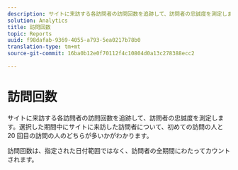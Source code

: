 ```yaml
---
description: サイトに来訪する各訪問者の訪問回数を追跡して、訪問者の忠誠度を測定します。選択した期間中にサイトに来訪した訪問者について、初めての訪問の人と 20 回目の訪問の人のどちらが多いかがわかります。
solution: Analytics
title: 訪問回数
topic: Reports
uuid: f98dafab-9369-4055-a793-5ea0217b78b0
translation-type: tm+mt
source-git-commit: 16ba0b12e0f70112f4c10804d0a13c278388ecc2

---
```



# 訪問回数

サイトに来訪する各訪問者の訪問回数を追跡して、訪問者の忠誠度を測定します。選択した期間中にサイトに来訪した訪問者について、初めての訪問の人と 20 回目の訪問の人のどちらが多いかがわかります。

訪問回数は、指定された日付範囲ではなく、訪問者の全期間にわたってカウントされます。
